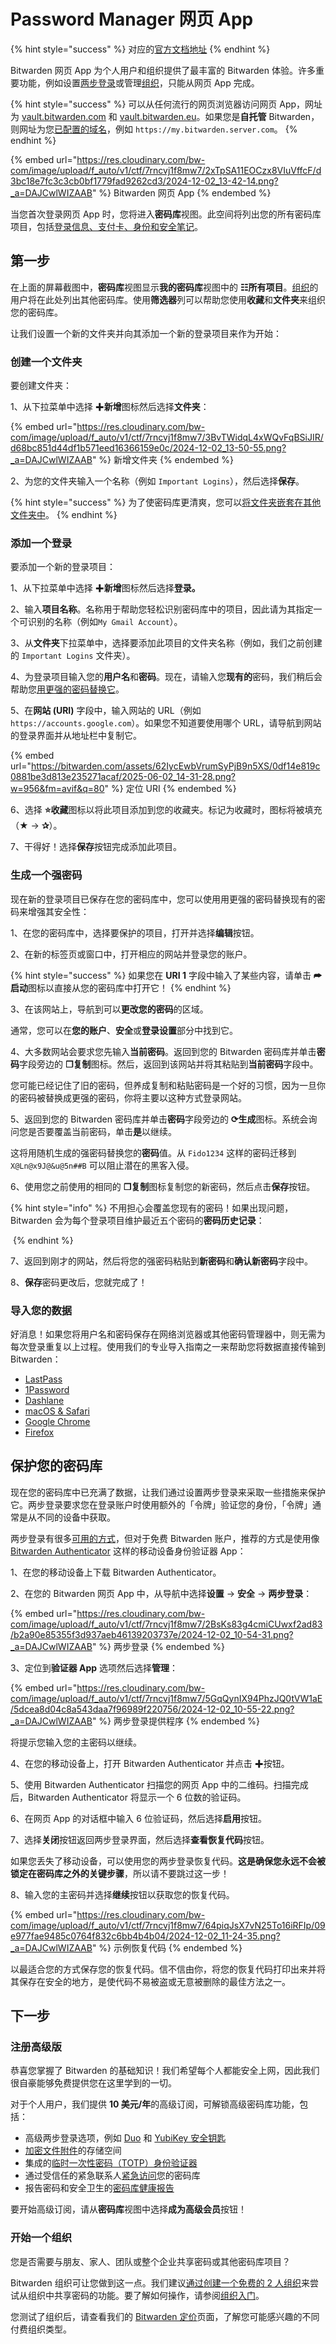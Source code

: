 # Password Manager 网页 App

{% hint style="success" %}
对应的[官方文档地址](https://bitwarden.com/help/article/getting-started-webvault/)
{% endhint %}

Bitwarden 网页 App 为个人用户和组织提供了最丰富的 Bitwarden 体验。许多重要功能，例如设置[两步登录](../account/two-step-login/setup-guides/two-step-login-methods.md)或管理[组织](../admin-console/organizations-overview.md)，只能从网页 App 完成。

{% hint style="success" %}
可以从任何流行的网页浏览器访问网页 App，网址为 [vault.bitwarden.com](https://vault.bitwarden.com) 和 [vault.bitwarden.eu](https://vault.bitwarden.eu/)。如果您是**自托管** Bitwarden，则网址为您[已配置的域名](../self-hosting/deploy-and-configure/docker/linux-standard-deployment.md)，例如 `https://my.bitwarden.server.com`。
{% endhint %}

{% embed url="https://res.cloudinary.com/bw-com/image/upload/f_auto/v1/ctf/7rncvj1f8mw7/2xTpSA11EOCzx8VIuVffcF/d3bc18e7fc3c3cb0bf1779fad9262cd3/2024-12-02_13-42-14.png?_a=DAJCwlWIZAAB" %}
Bitwarden 网页 App
{% endembed %}

当您首次登录网页 App 时，您将进入**密码库**视图。此空间将列出您的所有密码库项目，包括[登录信息、支付卡、身份和安全笔记](../your-vault/vault-items.md)。

## 第一步 <a href="#first-steps" id="first-steps"></a>

在上面的屏幕截图中，**密码库**视图显示**我的密码库**视图中的 **☷所有项目**。[组织](../admin-console/organizations-overview.md)的用户将在此处列出其他密码库。使用**筛选器**列可以帮助您使用**收藏**和**文件夹**来组织您的密码库。

让我们设置一个新的文件夹并向其添加一个新的登录项目来作为开始：

### 创建一个文件夹 <a href="#create-a-folder" id="create-a-folder"></a>

要创建文件夹：

1、从下拉菜单中选择 ✚**新增**图标然后选择**文件夹**：

{% embed url="https://res.cloudinary.com/bw-com/image/upload/f_auto/v1/ctf/7rncvj1f8mw7/3BvTWidqL4xWQvFqBSiJIR/d68bc851d44df1b571eed16366159e0c/2024-12-02_13-50-55.png?_a=DAJCwlWIZAAB" %}
新增文件夹
{% endembed %}

2、为您的文件夹输入一个名称（例如 `Important Logins`），然后选择**保存**。

{% hint style="success" %}
为了使密码库更清爽，您可以[将文件夹嵌套在其他文件夹中](../your-vault/folders.md#nested-folders)。
{% endhint %}

### 添加一个登录 <a href="#add-a-login" id="add-a-login"></a>

要添加一个新的登录项目：

1、从下拉菜单中选择 ✚**新增**图标然后选择**登录。**

2、输入**项目名称**。名称用于帮助您轻松识别密码库中的项目，因此请为其指定一个可识别的名称（例如`My Gmail Account`）。

3、从**文件夹**下拉菜单中，选择要添加此项目的文件夹名称（例如，我们之前创建的 `Important Logins` 文件夹）。

4、为登录项目输入您的**用户名**和**密码**。现在，请输入您**现有的**密码，我们稍后会帮助您[用更强的密码替换它](getting-started-webvault.md#generate-a-strong-password)。

5、在**网站 (URI)** 字段中，输入网站的 URL（例如 `https://accounts.google.com`）。如果您不知道要使用哪个 URL，请导航到网站的登录界面并从地址栏中复制它。

{% embed url="https://bitwarden.com/assets/62IycEwbVrumSyPjB9n5XS/0df14e819c0881be3d813e235271acaf/2025-06-02_14-31-28.png?w=956&fm=avif&q=80" %}
定位 URI
{% endembed %}

6、选择 **⭐️收藏**图标以将此项目添加到您的收藏夹。标记为收藏时，图标将被填充（**★** → **✰**）。

7、干得好！选择**保存**按钮完成添加此项目。

### 生成一个强密码 <a href="#generate-a-strong-password" id="generate-a-strong-password"></a>

现在新的登录项目已保存在您的密码库中，您可以使用用更强的密码替换现有的密码来增强其安全性：

1、在您的密码库中，选择要保护的项目，打开并选择**编辑**按钮。

2、在新的标签页或窗口中，打开相应的网站并登录您的账户。

{% hint style="success" %}
如果您在 **URI 1** 字段中输入了某些内容，请单击 **⮫启动**图标以直接从您的密码库中打开它！
{% endhint %}

3、在该网站上，导航到可以**更改您的密码**的区域。

通常，您可以在**您的账户**、**安全**或**登录设置**部分中找到它。

4、大多数网站会要求您先输入**当前密码**。返回到您的 Bitwarden 密码库并单击**密码**字段旁边的 **❐复制**图标。然后，返回到该网站并将其粘贴到**当前密码**字段中。

您可能已经记住了旧的密码，但养成复制和粘贴密码是一个好的习惯，因为一旦你的密码被替换成更强的密码，你将主要以这种方式登录网站。

5、返回到您的 Bitwarden 密码库并单击**密码**字段旁边的 **⟳生成**图标。系统会询问您是否要覆盖当前密码，单击**是**以继续。

这将用随机生成的强密码替换您的**密码**值。从 `Fido1234` 这样的密码迁移到 `X@Ln@x9J@&u@5n##B` 可以阻止潜在的黑客入侵。

6、使用您之前使用的相同的 **❐复制**图标复制您的新密码，然后点击**保存**按钮。

{% hint style="info" %}
不用担心会覆盖您现有的密码！如果出现问题，Bitwarden 会为每个登录项目维护最近五个密码的**密码历史记录**：

<img src="https://res.cloudinary.com/bw-com/image/upload/f_auto/v1/ctf/7rncvj1f8mw7/RT3R5a33WrejA8qnIcmqa/7600909424c7c74ac3b6b5fa76ae42ea/2024-12-02_13-56-29.png?_a=DAJCwlWIZAAB" alt="" data-size="original">
{% endhint %}

7、返回到刚才的网站，然后将您的强密码粘贴到**新密码**和**确认新密码**字段中。

8、**保存**密码更改后，您就完成了！

### 导入您的数据 <a href="#import-your-data" id="import-your-data"></a>

好消息！如果您将用户名和密码保存在网络浏览器或其他密码管理器中，则无需为每次登录重复以上过程。使用我们的专业导入指南之一来帮助您将数据直接传输到 Bitwarden：

* [LastPass](../password-manager/import-and-export/import-guides/import-data-from-lastpass.md)
* [1Password](../password-manager/import-and-export/import-guides/import-data-from-1password.md)
* [Dashlane](../import-export/import-guides/Import-data-from-dashlane.md)
* [macOS & Safari](../password-manager/import-and-export/import-guides/import-data-from-macos-and-safari.md)
* [Google Chrome](../password-manager/import-and-export/import-guides/import-data-from-google-chrome.md)
* [Firefox](../password-manager/import-and-export/import-guides/import-data-from-firefox.md)

## 保护您的密码库 <a href="#secure-your-vault" id="secure-your-vault"></a>

现在您的密码库中已充满了数据，让我们通过设置两步登录来采取一些措施来保护它。两步登录要求您在登录账户时使用额外的「令牌」验证您的身份，「令牌」通常是从不同的设备中获取。

两步登录有很多[可用的方式](../account/two-step-login/setup-guides/two-step-login-methods.md)，但对于免费 Bitwarden 账户，推荐的方式是使用像 [Bitwarden Authenticator](../bitwarden-authenticator/bitwarden-authenticator.md) 这样的移动设备身份验证器 App：

1、在您的移动设备上下载 Bitwarden Authenticator。

2、在您的 Bitwarden 网页 App 中，从导航中选择**设置** → **安全** → **两步登录**：

{% embed url="https://res.cloudinary.com/bw-com/image/upload/f_auto/v1/ctf/7rncvj1f8mw7/2BsKs83g4cmiCUwxf2ad83/b2a90e85355f3d937aeb46139203737e/2024-12-02_10-54-31.png?_a=DAJCwlWIZAAB" %}
两步登录
{% endembed %}

3、定位到**验证器 App** 选项然后选择**管理**：

{% embed url="https://res.cloudinary.com/bw-com/image/upload/f_auto/v1/ctf/7rncvj1f8mw7/5GqQynIX94PhzJQ0tVW1aE/5dcea8d04c8a543daa7f96989f220756/2024-12-02_10-55-22.png?_a=DAJCwlWIZAAB" %}
两步登录提供程序
{% endembed %}

将提示您输入您的主密码以继续。

4、在您的移动设备上，打开 Bitwarden Authenticator 并点击 ✚按钮。

5、使用 Bitwarden Authenticator 扫描您的网页 App 中的二维码。扫描完成后，Bitwarden Authenticator 将显示一个 6 位数的验证码。

6、在网页 App 的对话框中输入 6 位验证码，然后选择**启用**按钮。

7、选择**关闭**按钮返回两步登录界面，然后选择**查看恢复代码**按钮。

如果您丢失了移动设备，可以使用您的两步登录恢复代码。**这是确保您永远不会被锁定在密码库之外的关键步骤**，所以请不要跳过这一步！

8、输入您的主密码并选择**继续**按钮以获取您的恢复代码。

{% embed url="https://res.cloudinary.com/bw-com/image/upload/f_auto/v1/ctf/7rncvj1f8mw7/64piqJsX7vN25To16iRFIp/09e977fae9485c0764f832c6bb4b4b04/2024-12-02_11-24-35.png?_a=DAJCwlWIZAAB" %}
示例恢复代码
{% endembed %}

以最适合您的方式保存您的恢复代码。信不信由你，将您的恢复代码打印出来并将其保存在安全的地方，是使代码不易被盗或无意被删除的最佳方法之一。

## 下一步 <a href="#next-steps" id="next-steps"></a>

### 注册高级版 <a href="#signup-for-premium" id="signup-for-premium"></a>

恭喜您掌握了 Bitwarden 的基础知识！我们希望每个人都能安全上网，因此我们很自豪能够免费提供您在这里学到的一切。

对于个人用户，我们提供 **10 美元/年**的高级订阅，可解锁高级密码库功能，包括：

* 高级两步登录选项，例如 [Duo](../account/two-step-login/setup-guides/two-step-login-via-duo.md) 和 [YubiKey 安全钥匙](../account/two-step-login/setup-guides/two-step-login-via-yubikey.md)
* [加密文件附件](../your-vault/file-attachments.md)的存储空间
* 集成的[临时一次性密码（TOTP）身份验证器](../your-vault/totp.md)
* 通过受信任的紧急联系人[紧急访问](../account/log-in-and-unlock/more-log-in-options/emergency-access.md)您的密码库
* 报告密码和安全卫生的[密码库健康报告](../your-vault/vault-health-reports.md)

要开始高级订阅，请从**密码库**视图中选择**成为高级会员**按钮！

### 开始一个组织 <a href="#start-an-organization" id="start-an-organization"></a>

您是否需要与朋友、家人、团队或整个企业共享密码或其他密码库项目？

Bitwarden 组织可让您做到这一点。我们建议[通过创建一个免费的 2 人组织](../admin-console/organizations-quick-start.md)来尝试从组织中共享密码的功能。要了解如何操作，请参阅[组织入门](../admin-console/organizations-quick-start.md)。

您测试了组织后，请查看我们的 [Bitwarden 定价](https://bitwarden.com/pricing/business/)页面，了解您可能感兴趣的不同付费组织类型。
